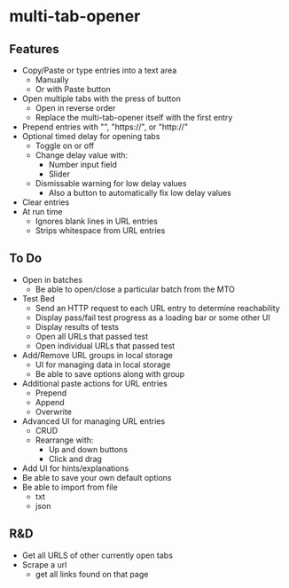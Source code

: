 # multi-tab-opener

## Features
- Copy/Paste or type entries into a text area
  - Manually
  - Or with Paste button
- Open multiple tabs with the press of button
  - Open in reverse order
  - Replace the multi-tab-opener itself with the first entry
- Prepend entries with "", "https://", or "http://"
- Optional timed delay for opening tabs
  - Toggle on or off
  - Change delay value with:
    - Number input field
    - Slider
  - Dismissable warning for low delay values
    - Also a button to automatically fix low delay values
- Clear entries
- At run time
  - Ignores blank lines in URL entries
  - Strips whitespace from URL entries
  
## To Do
- Open in batches
  - Be able to open/close a particular batch from the MTO
- Test Bed
  - Send an HTTP request to each URL entry to determine reachability
  - Display pass/fail test progress as a loading bar or some other UI
  - Display results of tests
  - Open all URLs that passed test
  - Open individual URLs that passed test
- Add/Remove URL groups in local storage
  - UI for managing data in local storage
  - Be able to save options along with group
- Additional paste actions for URL entries
  - Prepend
  - Append
  - Overwrite
- Advanced UI for managing URL entries
  - CRUD
  - Rearrange with:
    - Up and down buttons
    - Click and drag
- Add UI for hints/explanations
- Be able to save your own default options
- Be able to import from file
  - txt
  - json

## R&D
- Get all URLS of other currently open tabs
- Scrape a url
  - get all links found on that page
